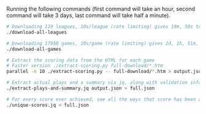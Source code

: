 Running the following commands (first command will take an hour, second command
will take 3 days, last command will take half a minute).

```sh
# Downloading 119 leagues, 10s/league (rate limiting) gives 19m, 50s to run this command
./download-all-leagues

# Downloading 17950 games, 10s/game (rate limiting) gives 2d, 1h, 51m, 40s to run this command
./download-all-games

# Extract the scoring data from the HTML for each game
# Faster version ./extract-scoring.py full-download/*.htm
parallel -n 10 ./extract-scoring.py -- full-download/*.htm > output.json

# Extract actual plays and a summary via jq, along with validation info
./extract-plays-and-summary.jq output.json > full.json

# For every score ever achieved, see all the ways that score has been achieved
./unique-scores.jq < full.json
```
